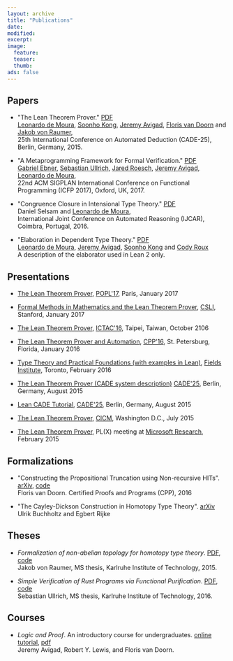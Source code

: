 ```yaml
---
layout: archive
title: "Publications"
date:
modified:
excerpt:
image:
  feature:
  teaser:
  thumb:
ads: false
---
```


## Papers

- "The Lean Theorem Prover." [PDF](/papers/system.pdf)<br />
  [Leonardo de Moura][leo], [Soonho Kong][soonho], [Jeremy Avigad][jeremy], [Floris van Doorn][floris] and [Jakob von Raumer][jakob],<br />25th International Conference on Automated Deduction (CADE-25), Berlin, Germany, 2015.

- "A Metaprogramming Framework for Formal Verification." [PDF](/papers/tactic.pdf)<br />
  [Gabriel Ebner][gabriel], [Sebastian Ullrich][kha], [Jared Roesch][jared], [Jeremy Avigad][jeremy], [Leonardo de Moura][leo],<br />22nd ACM SIGPLAN International Conference on Functional Programming (ICFP 2017), Oxford, UK, 2017.

- "Congruence Closure in Intensional Type Theory." [PDF](/papers/congr.pdf)<br />
  Daniel Selsam and [Leonardo de Moura][leo], <br />
  International Joint Conference on Automated Reasoning (IJCAR), Coimbra, Portugal, 2016.

- "Elaboration in Dependent Type Theory." [PDF][constr] <br />
  [Leonardo de Moura][leo], [Jeremy Avigad][jeremy], [Soonho Kong][soonho] and [Cody Roux][cody]<br />
  A description of the elaborator used in Lean 2 only.

[leo]: http://leodemoura.github.io/
[soonho]: http://www.cs.cmu.edu/~soonhok
[jeremy]: http://www.andrew.cmu.edu/user/avigad
[floris]: http://www.contrib.andrew.cmu.edu/~fpv
[jakob]: http://von-raumer.de/
[cody]: http://www.andrew.cmu.edu/user/croux
[constr]: http://arxiv.org/abs/1505.04324
[gabriel]: https://gebner.org/
[kha]: https://kha.github.io/
[jared]: http://jroesch.github.io/

## Presentations

- [The Lean Theorem Prover](http://leanprover.github.io/presentations/20170116_POPL), [POPL'17](http://popl17.sigplan.org/), Paris, January 2017

- [Formal Methods in Mathematics and the Lean Theorem Prover](http://leanprover.github.io/talks/stanford2017.pdf), [CSLI](https://www-csli.stanford.edu/), Stanford, January 2017

- [The Lean Theorem Prover](http://leanprover.github.io/presentations/20161024_ICTAC), [ICTAC'16](http://cc.ee.ntu.edu.tw/~ictac2016), Taipei, Taiwan, October 2106

- [The Lean Theorem Prover and Automation](http://leanprover.github.io/presentations/20160119_CPP), [CPP'16](https://people.csail.mit.edu/adamc/cpp16/index.html), St. Petersburg, Florida, January 2016

- [Type Theory and Practical Foundations (with examples in Lean)](http://www.andrew.cmu.edu/user/avigad/Talks/fields_type_theory.pdf), [Fields Institute](http://www.fields.utoronto.ca/), Toronto, February 2016

- [The Lean Theorem Prover (CADE system description)](http://leanprover.github.io/presentations/20150807_CADE) [CADE'25](http://conference.mi.fu-berlin.de/cade-25/home), Berlin, Germany, August 2015

- [Lean CADE Tutorial](http://leanprover.github.io/presentations/20150803_CADE), [CADE'25](http://conference.mi.fu-berlin.de/cade-25/home), Berlin, Germany, August 2015

- [The Lean Theorem Prover](http://leanprover.github.io/presentations/20150717_CICM), [CICM](http://cicm-conference.org/2015/cicm.php), Washington D.C., July 2015

- [The Lean Theorem Prover](http://leanprover.github.io/presentations/20150218_MSR), PL(X) meeting at <a href="http://research.microsoft.com/en-us/groups/rise/">Microsoft Research</a>, February 2015

## Formalizations

- "Constructing the Propositional Truncation using Non-recursive HITs".
  [arXiv](https://arxiv.org/abs/1512.02274),
  [code](https://github.com/fpvandoorn/leansnippets/blob/master/cpp.hlean)<br />
  Floris van Doorn.  Certified Proofs and Programs (CPP), 2016

- "The Cayley-Dickson Construction in Homotopy Type Theory".
  [arXiv](https://arxiv.org/abs/1610.01134)<br />
  Ulrik Buchholtz and Egbert Rijke

## Theses

- *Formalization of non-abelian topology for homotopy type theory*.
  [PDF](http://von-raumer.de/msc-thesis.pdf), [code](https://github.com/javra/msc-thesis)<br />
  Jakob von Raumer, MS thesis, Karlruhe Institute of Technology, 2015.

- *Simple Verification of Rust Programs via Functional Purification*.
  [PDF](https://github.com/Kha/masters-thesis/blob/master/main.pdf), [code](https://github.com/Kha/electrolysis)<br />
  Sebastian Ullrich, MS thesis, Karlruhe Institute of Technology, 2016.

## Courses

- *Logic and Proof*. An introductory course for undergraduates.
  [online tutorial](../../logic_and_proof),
  [pdf](../../logic_and_proof/logic_and_proof.pdf)<br />
  Jeremy Avigad, Robert Y. Lewis, and Floris van Doorn.
